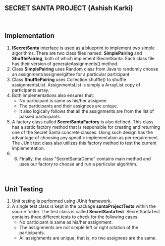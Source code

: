 SECRET SANTA PROJECT (Ashish Karki)
--------------------------------
<br>

Implementation
-------------

1. <b>ISecretSanta</b> interface is used as a blueprint to implement two simple algorithms. There are two class files named: <b>SimplePairing</b> and <b>ShufflePairing</b>, both of which implement ISecretSanta. Each class file has their version of generateAssignments() method.
2. Class <b>SimplePairing</b> uses Random class from Java to randomly choose an assignment/assignee/giftee for a particular participant. 
3. Class <b>ShufflePairing</b> uses Collection.shuffle() to shuffle assignmentsList. AssignmentsList is simply a ArrayList copy of participants array.
4. Both implementations also ensures that: 
    + No participant is same as his/her assignee.  
    + The participants and their assignees are unique. 
    + It also logically follows that all the assignments are from the list of passed participants.
5. A factory class called <b>SecretSantaFactory</b> is also defined. This class has a static factory method that is responsible for creating and returning one of the Secret Santa concrete classes. Using such design has the advantage of choosing any specific implementation as per requirement. The JUnit test class also utilizes this factory method to test the current implementation.
6. 6. Finally, the class "SecretSantaDemo" contains main method and uses our factory to choose and run a particular algorithm.
<br>

Unit Testing
------------
1. Unit testing is performed using JUnit framework.
2. A single test class is kept in the package <b>santaProjectTests</b> within the source folder. The test class is called <b>SecretSantaTest</b>. SecretSantaTest contains three different tests to check for the following cases:
    + No participant is same as his/her assignment.
    + The assignments are not simple left or right rotation of the participants.
    + All assignments are unique, that is, no two assignees are the same.

